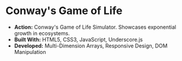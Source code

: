 # Conway's Game of Life
* __Action:__ Conway's Game of Life Simulator. Showcases exponential growth in ecosystems.
* __Built With:__ HTML5, CSS3, JavaScript, Underscore.js
* __Developed:__ Multi-Dimension Arrays, Responsive Design, DOM Manipulation
